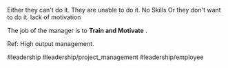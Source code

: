 Either they can't do it.  They are unable to do it. No Skills
Or they don't want to do it. lack of motivation

The job of the manager is to **Train and Motivate** .

Ref: High output management. 

#leadership #leadership/project_management #leadership/employee 